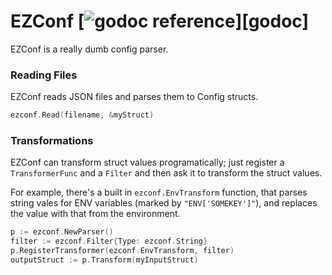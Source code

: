 
# EZConf [![godoc reference](https://godoc.org/github.com/josler/ezconf?status.png)][godoc]

EZConf is a really dumb config parser.

### Reading Files

EZConf reads JSON files and parses them to Config structs.

```go
ezconf.Read(filename, &myStruct)
```

### Transformations

EZConf can transform struct values programatically; just register a `TransformerFunc` and a `Filter` and then ask it to transform the struct values.

For example, there's a built in `ezconf.EnvTransform` function, that parses string vales for ENV variables (marked by `"ENV['SOMEKEY']"`), and replaces the value with that from the environment.

```go
p := ezconf.NewParser()
filter := ezconf.Filter{Type: ezconf.String}
p.RegisterTransformer(ezconf.EnvTransform, filter)
outputStruct := p.Transform(myInputStruct)
```
